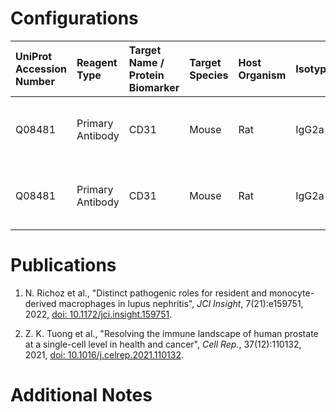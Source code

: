 # Configurations

| UniProt Accession Number   | Reagent Type     | Target Name / Protein Biomarker   | Target Species   | Host Organism   | Isotype   | Clonality   | Vendor    |   Catalog Number | Conjugate   | RRID       | Availability   | Method                 | Tissue Preservation                     | Target Tissue   | Tissue State   | Detergent         | Antigen Retrieval Conditions   | Dye Inactivation Conditions             | Recommend   | Agree                                    | Disagree   | Contributor         | Notes   |
|:---------------------------|:-----------------|:----------------------------------|:-----------------|:----------------|:----------|:------------|:----------|-----------------:|:------------|:-----------|:---------------|:-----------------------|:----------------------------------------|:----------------|:---------------|:------------------|:-------------------------------|:----------------------------------------|:------------|:-----------------------------------------|:-----------|:--------------------|:--------|
| Q08481                     | Primary Antibody | CD31                              | Mouse            | Rat             | IgG2a     | MEC13.3     | BioLegend |           102520 | AF594       | AB_2563319 | Stock          | IBEX2D Manual          | AntigenFix (2h, 4 degrees) Fixed Frozen | Kidney          | NA             | 0.3% Triton-X-100 | NA                             | 1 mg/ml LiBH4 for more than 120 minutes | Yes         | 0000-0002-7422-3237 [[1](#publications)] | NA         | 0000-0002-7422-3237 |         |
| Q08481                     | Primary Antibody | CD31                              | Mouse            | Rat             | IgG2a     | MEC13.3     | BioLegend |           102520 | AF594       | AB_2563319 | Stock          | Multiplexed 2D Imaging | 1:4 Cytofix/Cytoperm Fixed Frozen       | Prostate        | NA             | 0.3% Triton-X-100 | NA                             | NA                                      | Yes         | 0000-0002-7422-3237 [[2](#publications)] | NA         | 0000-0002-7422-3237 |         |

# Publications

<a name="publications"></a>
1. N. Richoz et al., "Distinct pathogenic roles for resident and monocyte-derived macrophages in lupus nephritis", *JCI Insight*, 7(21):e159751, 2022, [doi: 10.1172/jci.insight.159751](https://doi.org/10.1172/jci.insight.159751). 

2. Z. K. Tuong et al., "Resolving the immune landscape of human prostate at a single-cell level in health and cancer", *Cell Rep.*, 37(12):110132, 2021, [doi: 10.1016/j.celrep.2021.110132](https://doi.org/10.1016/j.celrep.2021.110132).


# Additional Notes

<a name="notes"></a>


